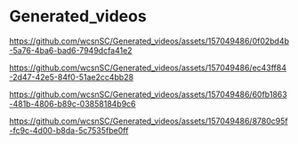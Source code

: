 # Generated_videos

https://github.com/wcsnSC/Generated_videos/assets/157049486/0f02bd4b-5a76-4ba6-bad6-7949dcfa41e2

https://github.com/wcsnSC/Generated_videos/assets/157049486/ec43ff84-2d47-42e5-84f0-51ae2cc4bb28

https://github.com/wcsnSC/Generated_videos/assets/157049486/60fb1863-481b-4806-b89c-03858184b9c6

https://github.com/wcsnSC/Generated_videos/assets/157049486/8780c95f-fc9c-4d00-b8da-5c7535fbe0ff
